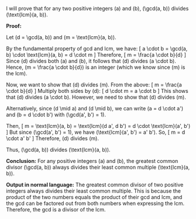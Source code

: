 I will prove that for any two positive integers \(a\) and \(b\), \(\gcd(a, b)\) divides \(\text{lcm}(a, b)\).

**Proof:**

Let \(d = \gcd(a, b)\) and \(m = \text{lcm}(a, b)\).

By the fundamental property of gcd and lcm, we have:
\[
a \cdot b = \gcd(a, b) \cdot \text{lcm}(a, b) = d \cdot m
\]
Therefore,
\[
m = \frac{a \cdot b}{d}
\]
Since \(d\) divides both \(a\) and \(b\), it follows that \(d\) divides \(a \cdot b\). Hence, \(m = \frac{a \cdot b}{d}\) is an integer (which we know since \(m\) is the lcm).

Now, we want to show that \(d\) divides \(m\). From the above:
\[
m = \frac{a \cdot b}{d}
\]
Multiply both sides by \(d\):
\[
d \cdot m = a \cdot b
\]
This shows that \(d\) divides \(a \cdot b\). However, we need to show that \(d\) divides \(m\).

Alternatively, since \(d \mid a\) and \(d \mid b\), we can write \(a = d \cdot a'\) and \(b = d \cdot b'\) with \(\gcd(a', b') = 1\).

Then,
\[
m = \text{lcm}(a, b) = \text{lcm}(d a', d b') = d \cdot \text{lcm}(a', b')
\]
But since \(\gcd(a', b') = 1\), we have \(\text{lcm}(a', b') = a' b'\). So,
\[
m = d \cdot a' b'
\]
Therefore, \(d\) divides \(m\).

Thus, \(\gcd(a, b)\) divides \(\text{lcm}(a, b)\).

**Conclusion:** For any positive integers \(a\) and \(b\), the greatest common divisor \(\gcd(a, b)\) always divides their least common multiple \(\text{lcm}(a, b)\).

**Output in normal language:**
The greatest common divisor of two positive integers always divides their least common multiple. This is because the product of the two numbers equals the product of their gcd and lcm, and the gcd can be factored out from both numbers when expressing the lcm. Therefore, the gcd is a divisor of the lcm.